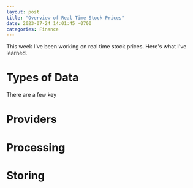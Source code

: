 ```yaml
---
layout: post
title: "Overview of Real Time Stock Prices"
date: 2023-07-24 14:01:45 -0700
categories: Finance
---
```


This week I've been working on real time stock prices. Here's what I've learned.

# Types of Data

There are a few key 

# Providers

# Processing

# Storing
